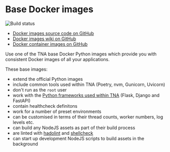 # Base Docker images

![Build status](https://img.shields.io/github/actions/workflow/status/nationalarchives/docker/build.yml?style=flat-square&event=push&branch=main)

- [Docker images source code on GitHub](https://github.com/nationalarchives/docker)
- [Docker images wiki on GitHub](https://github.com/nationalarchives/docker/wiki)
- [Docker container images on GitHub](https://github.com/orgs/nationalarchives/packages?repo_name=docker)

Use one of the TNA base Docker Python images which provide you with consistent Docker images of all your applications.

These base images:

- extend the official Python images
- include common tools used within TNA (Poetry, nvm, Gunicorn, Uvicorn)
- don't run as the `root` user
- work with the [Python frameworks used within TNA](../technology/backend/python.md#frameworks) (Flask, Django and FastAPI)
- contain healthcheck definitons
- work for a number of preset environments
- can be customised in terms of their thread counts, worker numbers, log levels etc.
- can build any NodeJS assets as part of their build process
- are linted with [hadolint](https://github.com/hadolint/hadolint) and [shellcheck](https://www.shellcheck.net/)
- can start up development NodeJS scripts to build assets in the background
